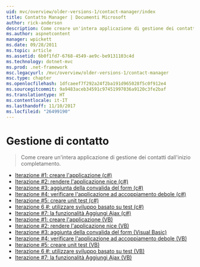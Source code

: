 ```yaml
---
uid: mvc/overview/older-versions-1/contact-manager/index
title: Contatto Manager | Documenti Microsoft
author: rick-anderson
description: Come creare un'intera applicazione di gestione dei contatti dall'inizio completamento.
ms.author: aspnetcontent
manager: wpickett
ms.date: 09/28/2011
ms.topic: article
ms.assetid: 6b0f1fd7-6768-4549-ae9c-be9131103c4d
ms.technology: dotnet-mvc
ms.prod: .net-framework
msc.legacyurl: /mvc/overview/older-versions-1/contact-manager
msc.type: chapter
ms.openlocfilehash: 1dfcaeef7f292a24f2ba191d965028f5c0f912e4
ms.sourcegitcommit: 9a9483aceb34591c97451997036a9120c3fe2baf
ms.translationtype: HT
ms.contentlocale: it-IT
ms.lasthandoff: 11/10/2017
ms.locfileid: "26499190"
---
```

<a name="contact-manager"></a>Gestione di contatto
====================
> Come creare un'intera applicazione di gestione dei contatti dall'inizio completamento.


- [Iterazione #1: creare l'applicazione (c#)](iteration-1-create-the-application-cs.md)
- [Iterazione #2: rendere l'applicazione nice (c#)](iteration-2-make-the-application-look-nice-cs.md)
- [Iterazione #3: aggiunta della convalida del form (c#)](iteration-3-add-form-validation-cs.md)
- [Iterazione #4: verificare l'applicazione ad accoppiamento debole (c#)](iteration-4-make-the-application-loosely-coupled-cs.md)
- [Iterazione #5: creare unit test (c#)](iteration-5-create-unit-tests-cs.md)
- [Iterazione 6 #: utilizzare sviluppo basato su test (c#)](iteration-6-use-test-driven-development-cs.md)
- [Iterazione #7: la funzionalità Aggiungi Ajax (c#)](iteration-7-add-ajax-functionality-cs.md)
- [Iterazione #1: creare l'applicazione (VB)](iteration-1-create-the-application-vb.md)
- [Iterazione #2: rendere l'applicazione nice (VB)](iteration-2-make-the-application-look-nice-vb.md)
- [Iterazione #3: aggiunta della convalida del form (Visual Basic)](iteration-3-add-form-validation-vb.md)
- [Iterazione #4: verificare l'applicazione ad accoppiamento debole (VB)](iteration-4-make-the-application-loosely-coupled-vb.md)
- [Iterazione #5: creare unit test (VB)](iteration-5-create-unit-tests-vb.md)
- [Iterazione 6 #: utilizzare sviluppo basato su test (VB)](iteration-6-use-test-driven-development-vb.md)
- [Iterazione #7: la funzionalità Aggiungi Ajax (VB)](iteration-7-add-ajax-functionality-vb.md)
